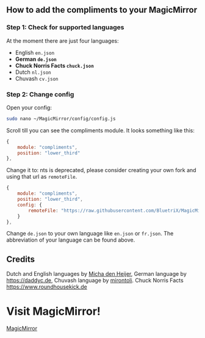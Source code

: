 ## How to add the compliments to your MagicMirror
### Step 1: Check for supported languages
At the moment there are just four languages: 
- English ```en.json``` 
- **German ```de.json```**
- **Chuck Norris Facts ```chuck.json```**
- Dutch ```nl.json```
- Chuvash ```cv.json```

### Step 2: Change config
Open your config:
```bash
sudo nano ~/MagicMirror/config/config.js
```
Scroll till you can see the compliments module. It looks something like this:
```javascript
{
    module: "compliments",
    position: "lower_third"
},
```
Change it to:
nts is deprecated, please consider creating your own fork and using that url as ```remoteFile```.
```javascript
{
    module: "compliments",
    position: "lower_third",
    config: {
        remoteFile: "https://raw.githubusercontent.com/BluetriX/MagicMirrorCompliments/main/de.json"
    }
},
```
Change ```de.json``` to your own language like ```en.json``` or ```fr.json```. The abbreviation of your language can be found above.

## Credits
Dutch and English languages by [Micha den Heijer](https://github.com/michadenheijer), 
German language by https://daddyc.de,
Chuvash language by [mirontoli](https://github.com/mirontoli).
Chuck Norris Facts https://www.roundhousekick.de
# Visit MagicMirror!
[MagicMirror](https://github.com/MichMich/MagicMirror)
